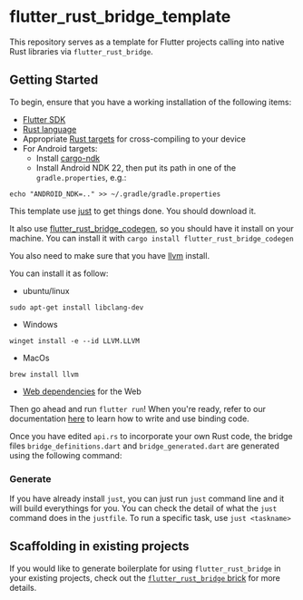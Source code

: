 # flutter_rust_bridge_template

This repository serves as a template for Flutter projects calling into native Rust
libraries via `flutter_rust_bridge`.

## Getting Started

To begin, ensure that you have a working installation of the following items:
- [Flutter SDK](https://docs.flutter.dev/get-started/install)
- [Rust language](https://rustup.rs/)
- Appropriate [Rust targets](https://rust-lang.github.io/rustup/cross-compilation.html) for cross-compiling to your device
- For Android targets:
    - Install [cargo-ndk](https://github.com/bbqsrc/cargo-ndk#installing)
    - Install Android NDK 22, then put its path in one of the `gradle.properties`, e.g.:

```
echo "ANDROID_NDK=.." >> ~/.gradle/gradle.properties
```

This template use [just](https://github.com/casey/just) to get things done. You should download it.

It also use [flutter_rust_bridge_codegen](https://github.com/fzyzcjy/flutter_rust_bridge), so you should have it install on your machine. You can install it with `cargo install flutter_rust_bridge_codegen`

You also need to make sure that you have [llvm](https://releases.llvm.org/download.html) install.

You can install it as follow:

- ubuntu/linux

```
sudo apt-get install libclang-dev
```

- Windows

```
winget install -e --id LLVM.LLVM
```

- MacOs

```
brew install llvm
```

- [Web dependencies](http://cjycode.com/flutter_rust_bridge/template/setup_web.html) for the Web

Then go ahead and run `flutter run`! When you're ready, refer to our documentation
[here](https://fzyzcjy.github.io/flutter_rust_bridge/index.html)
to learn how to write and use binding code.

Once you have edited `api.rs` to incorporate your own Rust code, the bridge files `bridge_definitions.dart` and `bridge_generated.dart` are generated using the following command:

### Generate

If you have already install `just`, you can just run `just` command line and it will build everythings for you. You can check the detail of what the `just` command does in the `justfile`. To run a specific task, use `just <taskname>` 

## Scaffolding in existing projects

If you would like to generate boilerplate for using `flutter_rust_bridge` in your existing projects,
check out the [`flutter_rust_bridge` brick](https://brickhub.dev/bricks/flutter_rust_bridge/)
for more details.
